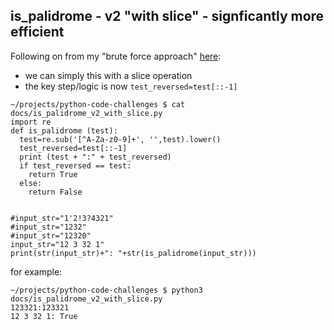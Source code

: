 ## is_palidrome - v2 "with slice" - signficantly more efficient

Following on from my "brute force approach" [here](/is_palidrome-base-functionality.md):
* we can simply this with a slice operation
* the key step/logic is now `test_reversed=test[::-1]`


```
~/projects/python-code-challenges $ cat docs/is_palidrome_v2_with_slice.py
import re
def is_palidrome (test):
  test=re.sub('[^A-Za-z0-9]+', '',test).lower()
  test_reversed=test[::-1]
  print (test + ":" + test_reversed)
  if test_reversed == test:
    return True
  else:
    return False
  

#input_str="1'2!3?4321"
#input_str="1232"
#input_str="12320"
input_str="12 3 32 1"
print(str(input_str)+": "+str(is_palidrome(input_str)))
```

for example:

```
~/projects/python-code-challenges $ python3 docs/is_palidrome_v2_with_slice.py
123321:123321
12 3 32 1: True
```